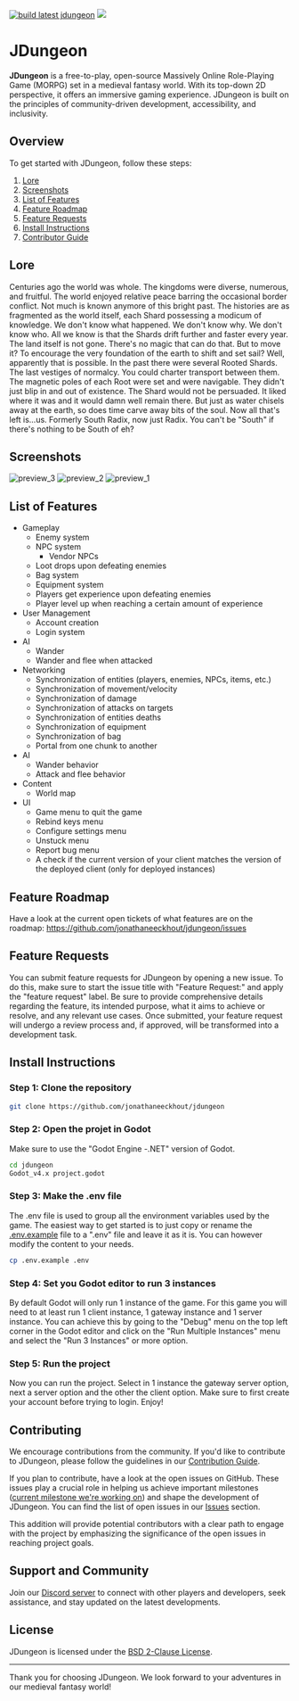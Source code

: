 [![build latest jdungeon](https://github.com/jonathaneeckhout/jdungeon/actions/workflows/build-artifacts-and-push-docker-image.yml/badge.svg)](https://github.com/jonathaneeckhout/jdungeon/actions/workflows/build-artifacts-and-push-docker-image.yml)
[![](https://dcbadge.vercel.app/api/server/KGwTyXumdv?style=flat)](https://discord.gg/KGwTyXumdv)


# JDungeon

**JDungeon** is a free-to-play, open-source Massively Online Role-Playing Game (MORPG) set in a medieval fantasy world. With its top-down 2D perspective, it offers an immersive gaming experience. JDungeon is built on the principles of community-driven development, accessibility, and inclusivity.

## Overview

To get started with JDungeon, follow these steps:
1. [Lore](#lore)
2. [Screenshots](#screenshots)
3. [List of Features](#list-of-features)
4. [Feature Roadmap](#feature-roadmap)
5. [Feature Requests](#feature-requests)
6. [Install Instructions](#install-instructions)
7. [Contributor Guide](#contributing)

## Lore
Centuries ago the world was whole. The kingdoms were diverse, numerous, and fruitful. The world enjoyed relative peace barring the occasional border conflict. Not much is known anymore of this bright past. The histories are as fragmented as the world itself, each Shard possessing a modicum of knowledge. We don't know what happened. We don't know why. We don't know who. All we know is that the Shards drift further and faster every year. The land itself is not gone. There's no magic that can do that. But to move it? To encourage the very foundation of the earth to shift and set sail? Well, apparently that is possible. In the past there were several Rooted Shards. The last vestiges of normalcy. You could charter transport between them. The magnetic poles of each Root were set and were navigable. They didn't just blip in and out of existence. The Shard would not be persuaded. It liked where it was and it would damn well remain there. But just as water chisels away at the earth, so does time carve away bits of the soul. Now all that's left is...us. Formerly South Radix, now just Radix. You can't be "South" if there's nothing to be South of eh?

## Screenshots
![preview_3](https://github.com/jonathaneeckhout/jdungeon/assets/44840503/80d47030-02fa-4c10-b3fc-68b85e2c4673)
![preview_2](https://github.com/jonathaneeckhout/jdungeon/assets/44840503/164aef2b-56df-4c04-add3-9312cde66db7)
![preview_1](https://github.com/jonathaneeckhout/jdungeon/assets/44840503/ec5ce150-82d2-4176-8af1-c32586c88400)


## List of Features

- Gameplay
  - Enemy system
  - NPC system
    - Vendor NPCs
  - Loot drops upon defeating enemies
  - Bag system
  - Equipment system
  - Players get experience upon defeating enemies
  - Player level up when reaching a certain amount of experience
- User Management
  - Account creation
  - Login system
- AI
  - Wander
  - Wander and flee when attacked
- Networking
  - Synchronization of entities (players, enemies, NPCs, items, etc.)
  - Synchronization of movement/velocity 
  - Synchronization of damage
  - Synchronization of attacks on targets
  - Synchronization of entities deaths
  - Synchronization of equipment
  - Synchronization of bag
  - Portal from one chunk to another
- AI
  - Wander behavior
  - Attack and flee behavior
- Content
  - World map
- UI
  - Game menu to quit the game
  - Rebind keys menu
  - Configure settings menu
  - Unstuck menu
  - Report bug menu
  - A check if the current version of your client matches the version of the deployed client (only for deployed instances)

## Feature Roadmap
Have a look at the current open tickets of what features are on the roadmap: https://github.com/jonathaneeckhout/jdungeon/issues 

## Feature Requests
You can submit feature requests for JDungeon by opening a new issue. To do this, make sure to start the issue title with "Feature Request:" and apply the "feature request" label. Be sure to provide comprehensive details regarding the feature, its intended purpose, what it aims to achieve or resolve, and any relevant use cases. Once submitted, your feature request will undergo a review process and, if approved, will be transformed into a development task.

## Install Instructions
### Step 1: Clone the repository
```bash
git clone https://github.com/jonathaneeckhout/jdungeon
```
### Step 2: Open the projet in Godot
Make sure to use the "Godot Engine -.NET" version of Godot.
```bash
cd jdungeon
Godot_v4.x project.godot
```
### Step 3: Make the .env file
The .env file is used to group all the environment variables used by the game.
The easiest way to get started is to just copy or rename the [.env.example](.env.example) file to a ".env" file and leave it as it is. 
You can however modify the content to your needs.
```bash
cp .env.example .env
```
### Step 4: Set you Godot editor to run 3 instances
By default Godot will only run 1 instance of the game. For this game you will need to at least run 1 client instance, 1 gateway instance and 1 server instance.
You can achieve this by going to the "Debug" menu on the top left corner in the Godot editor and click on the "Run Multiple Instances" menu and select the "Run 3 Instances" or more option.

### Step 5: Run the project
Now you can run the project.
Select in 1 instance the gateway server option, next a server option and the other the client option.
Make sure to first create your account before trying to login.
Enjoy!

## Contributing

We encourage contributions from the community. If you'd like to contribute to JDungeon, please follow the guidelines in our [Contribution Guide](CONTRIBUTING.md).

If you plan to contribute, have a look at the open issues on GitHub. These issues play a crucial role in helping us achieve important milestones ([current milestone we're working on](https://github.com/jonathaneeckhout/jdungeon/milestone/1)) and shape the development of JDungeon. You can find the list of open issues in our [Issues](https://github.com/jonathaneeckhout/jdungeon/issues) section.

This addition will provide potential contributors with a clear path to engage with the project by emphasizing the significance of the open issues in reaching project goals.

## Support and Community

Join our [Discord server](https://discord.gg/KGwTyXumdv) to connect with other players and developers, seek assistance, and stay updated on the latest developments.

## License

JDungeon is licensed under the [BSD 2-Clause License](LICENSE).

---

Thank you for choosing JDungeon. We look forward to your adventures in our medieval fantasy world!
